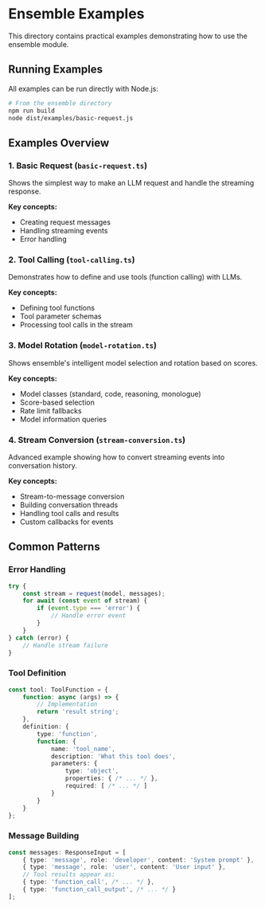 # Ensemble Examples

This directory contains practical examples demonstrating how to use the ensemble module.

## Running Examples

All examples can be run directly with Node.js:

```bash
# From the ensemble directory
npm run build
node dist/examples/basic-request.js
```

## Examples Overview

### 1. Basic Request (`basic-request.ts`)
Shows the simplest way to make an LLM request and handle the streaming response.

**Key concepts:**
- Creating request messages
- Handling streaming events
- Error handling

### 2. Tool Calling (`tool-calling.ts`)
Demonstrates how to define and use tools (function calling) with LLMs.

**Key concepts:**
- Defining tool functions
- Tool parameter schemas
- Processing tool calls in the stream

### 3. Model Rotation (`model-rotation.ts`)
Shows ensemble's intelligent model selection and rotation based on scores.

**Key concepts:**
- Model classes (standard, code, reasoning, monologue)
- Score-based selection
- Rate limit fallbacks
- Model information queries

### 4. Stream Conversion (`stream-conversion.ts`)
Advanced example showing how to convert streaming events into conversation history.

**Key concepts:**
- Stream-to-message conversion
- Building conversation threads
- Handling tool calls and results
- Custom callbacks for events

## Common Patterns

### Error Handling
```typescript
try {
    const stream = request(model, messages);
    for await (const event of stream) {
        if (event.type === 'error') {
            // Handle error event
        }
    }
} catch (error) {
    // Handle stream failure
}
```

### Tool Definition
```typescript
const tool: ToolFunction = {
    function: async (args) => {
        // Implementation
        return 'result string';
    },
    definition: {
        type: 'function',
        function: {
            name: 'tool_name',
            description: 'What this tool does',
            parameters: {
                type: 'object',
                properties: { /* ... */ },
                required: [ /* ... */ ]
            }
        }
    }
};
```

### Message Building
```typescript
const messages: ResponseInput = [
    { type: 'message', role: 'developer', content: 'System prompt' },
    { type: 'message', role: 'user', content: 'User input' },
    // Tool results appear as:
    { type: 'function_call', /* ... */ },
    { type: 'function_call_output', /* ... */ }
];
```